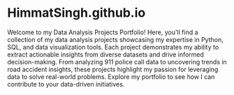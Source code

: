 # HimmatSingh.github.io
Welcome to my Data Analysis Projects Portfolio! Here, you'll find a collection of my data analysis projects showcasing my expertise in Python, SQL, and data visualization tools. Each project demonstrates my ability to extract actionable insights from diverse datasets and drive informed decision-making. From analyzing 911 police call data to uncovering trends in road accident insights, these projects highlight my passion for leveraging data to solve real-world problems. Explore my portfolio to see how I can contribute to your data-driven initiatives.
